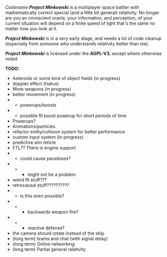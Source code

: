 *Codename **Project Minkowski*** is a multiplayer space battler with mathematically correct special (and a little bit general) relativity. No longer are you an omniscient oracle, your information, and perception, of your current situation will depend on a finite speed of light that's the same no matter how you look at it.

***Project Minkowski*** is in a very early stage, and needs a lot of code cleanup (especially from someone who understands relativity better than me).

***Project Minkowski*** is licensed under the **AGPL-V3**, except where otherwise noted.
  
  
  
**TODO:**
- Asteroids or some kind of object fields (in progress)
- doppler effect (hiatus)
- More weapons (in progress)
- better movement (in progress)
- - powerups/boosts
- - possible ftl boost powerup for short periods of time
- Powerups?
- Animations/particles
- refactor entity/collision system for better performance
- custom input system (in progress)
- predictive aim reticle
- FTL?? There is engine support
- - could cause paradoxes?
- - - might not be a problem
- weird ftl stuff???
- retrocausal stuff??????????
- - is this even possible?
- - - backwards weapon fire?
- - - reactive defense?
- the camera should rotate instead of the ship
- (long term) teams and chat (with signal delay)
- (long term) Online networking
- (long term) Partial general relativity
